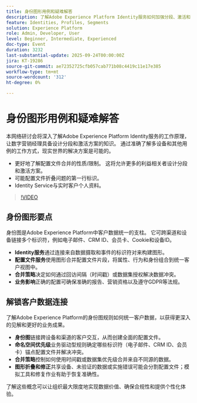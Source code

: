 ```yaml
---
title: 身份图形用例和疑难解答
description: 了解Adobe Experience Platform Identity服务如何加强分段、激活和配置文件合并洞察，以解决现实世界的营销挑战。
feature: Identities, Profiles, Segments
solution: Experience Platform
role: Admin, Developer, User
level: Beginner, Intermediate, Experienced
doc-type: Event
duration: 3232
last-substantial-update: 2025-09-24T00:00:00Z
jira: KT-19286
source-git-commit: ae72352725cfb057cab771b08c4419c11e17e385
workflow-type: tm+mt
source-wordcount: '312'
ht-degree: 0%

---
```



# 身份图形用例和疑难解答

本网络研讨会将深入了解Adobe Experience Platform Identity服务的工作原理，让数字营销经理具备设计分段和激活方案的知识。 通过准确了解多设备和其他用例的工作方式，现实世界的解决方案是可能的。

* 更好地了解配置文件合并的性质/限制。 这将允许更多的利益相关者设计分段和激活方案。
* 可能配置文件折叠问题的第一行标识。
* Identity Service与实时客户个人资料。

>[!VIDEO](https://video.tv.adobe.com/v/3475214/?learn=on&enablevpops)

## 身份图形要点

身份图是Adobe Experience Platform中客户数据统一的支柱。 它可跨渠道和设备链接多个标识符，例如电子邮件、CRM ID、会员卡、Cookie和设备ID。

* **Identity服务**&#x200B;通过连接来自数据摄取和事件的标识符对来构建图形。
* **配置文件服务**&#x200B;使用图形合并配置文件片段，将属性、行为和身份组合到统一客户视图中。
* **合并策略**&#x200B;决定如何通过回访间隔（时间戳）或数据集授权解决数据冲突。
* **业务影响**&#x200B;正确的配置可确保准确的报告、营销资格以及遵守GDPR等法规。

## 解锁客户数据连接

了解Adobe Experience Platform的身份图规则如何统一客户数据，以获得更深入的见解和更好的业务成果。

* **身份图**&#x200B;链接跨设备和渠道的客户交互，从而创建全面的配置文件。
* **命名空间优先级**&#x200B;业务驱动型规则确定哪些标识符（电子邮件、CRM ID、会员卡）锚点配置文件并解决冲突。
* **合并策略**&#x200B;控制如何使用时间戳或数据集优先级合并来自不同源的数据。
* **图形折叠和修正**&#x200B;共享设备、未验证的数据或实施错误可能会分割配置文件；模拟工具和修复作业有助于恢复准确性。

了解这些概念可以让组织最大限度地实现数据价值、确保合规性和提供个性化体验。

